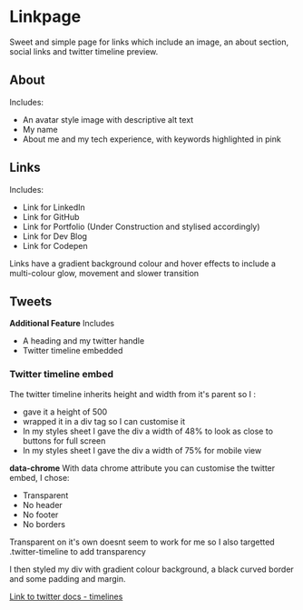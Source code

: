 # Linkpage

Sweet and simple page for links which include an image, an about section, social links and twitter timeline preview.

## About

Includes:

- An avatar style image with descriptive alt text
- My name
- About me and my tech experience, with keywords highlighted in pink

## Links

Includes:

- Link for LinkedIn
- Link for GitHub
- Link for Portfolio (Under Construction and stylised accordingly)
- Link for Dev Blog
- Link for Codepen

Links have a gradient background colour and hover effects to include a multi-colour glow, movement and slower transition

## Tweets

**Additional Feature**
Includes

- A heading and my twitter handle
- Twitter timeline embedded

### Twitter timeline embed

The twitter timeline inherits height and width from it's parent so I :

- gave it a height of 500
- wrapped it in a div tag so I can customise it
- In my styles sheet I gave the div a width of 48% to look as close to buttons for full screen
- In my styles sheet I gave the div a width of 75% for mobile view

**data-chrome**
With data chrome attribute you can customise the twitter embed, I chose:

- Transparent
- No header
- No footer
- No borders

Transparent on it's own doesnt seem to work for me so I also targetted .twitter-timeline to add transparency

I then styled my div with gradient colour background, a black curved border and some padding and margin.

[Link to twitter docs - timelines](https://developer.twitter.com/en/docs/twitter-for-websites/timelines/overview)
